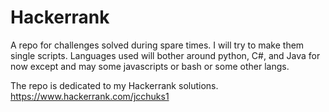 # Hackerrank
 
A repo for challenges solved during spare times.
I will try to make them single scripts.
Languages used will bother around python, C#, and Java for now except and may some
javascripts or bash or some other langs.

The repo is dedicated to my Hackerrank solutions.
https://www.hackerrank.com/jcchuks1
 
